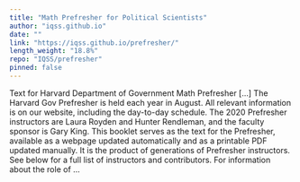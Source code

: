 ```yaml
---
title: "Math Prefresher for Political Scientists"
author: "iqss.github.io"
date: ""
link: "https://iqss.github.io/prefresher/"
length_weight: "18.8%"
repo: "IQSS/prefresher"
pinned: false
---
```


Text for Harvard Department of Government Math Prefresher [...] The Harvard Gov Prefresher is held each year in August. All relevant information is on our website, including the day-to-day schedule. The 2020 Prefresher instructors are Laura Royden and Hunter Rendleman, and the faculty sponsor is Gary King. This booklet serves as the text for the Prefresher, available as a webpage updated automatically and as a printable PDF updated manually. It is the product of generations of Prefresher instructors. See below for a full list of instructors and contributors. For information about the role of ...
